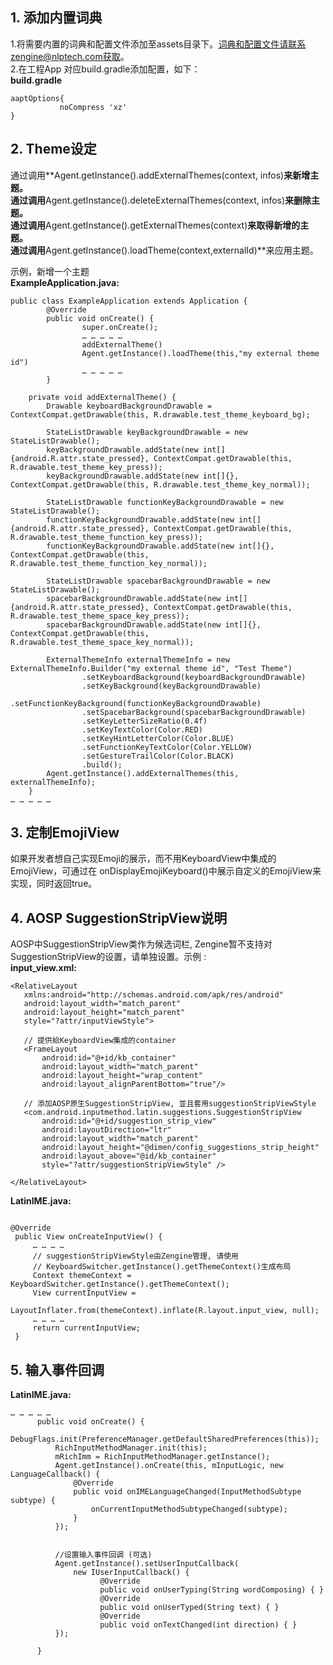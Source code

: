 ## 1.  添加内置词典

1.将需要内置的词典和配置文件添加至assets目录下。词典和配置文件请联系zengine@nlptech.com获取。  
2.在工程App 对应build.gradle添加配置，如下：  
**build.gradle**

~~~
aaptOptions{
           noCompress 'xz'
}
~~~

## 2. Theme设定

通过调用**Agent.getInstance().addExternalThemes(context, infos)**来新增主题。  
通过调用**Agent.getInstance().deleteExternalThemes(context, infos)**来删除主题。  
通过调用**Agent.getInstance().getExternalThemes(context)**来取得新增的主题。  
通过调用**Agent.getInstance().loadTheme(context,externalId)**来应用主题。  

示例，新增一个主题  
**ExampleApplication.java:**

~~~
public class ExampleApplication extends Application {
        @Override
        public void onCreate() {
                super.onCreate();
                … … … … …
                addExternalTheme()
                Agent.getInstance().loadTheme(this,"my external theme id")
                … … … … …
        }  

    private void addExternalTheme() {
        Drawable keyboardBackgroundDrawable = ContextCompat.getDrawable(this, R.drawable.test_theme_keyboard_bg);

        StateListDrawable keyBackgroundDrawable = new StateListDrawable();
        keyBackgroundDrawable.addState(new int[]{android.R.attr.state_pressed}, ContextCompat.getDrawable(this, R.drawable.test_theme_key_press));
        keyBackgroundDrawable.addState(new int[]{}, ContextCompat.getDrawable(this, R.drawable.test_theme_key_normal));

        StateListDrawable functionKeyBackgroundDrawable = new StateListDrawable();
        functionKeyBackgroundDrawable.addState(new int[]{android.R.attr.state_pressed}, ContextCompat.getDrawable(this, R.drawable.test_theme_function_key_press));
        functionKeyBackgroundDrawable.addState(new int[]{}, ContextCompat.getDrawable(this, R.drawable.test_theme_function_key_normal));

        StateListDrawable spacebarBackgroundDrawable = new StateListDrawable();
        spacebarBackgroundDrawable.addState(new int[]{android.R.attr.state_pressed}, ContextCompat.getDrawable(this, R.drawable.test_theme_space_key_press));
        spacebarBackgroundDrawable.addState(new int[]{}, ContextCompat.getDrawable(this, R.drawable.test_theme_space_key_normal));

        ExternalThemeInfo externalThemeInfo = new ExternalThemeInfo.Builder("my external theme id", "Test Theme")
                .setKeyboardBackground(keyboardBackgroundDrawable)
                .setKeyBackground(keyBackgroundDrawable)
                .setFunctionKeyBackground(functionKeyBackgroundDrawable)
                .setSpacebarBackground(spacebarBackgroundDrawable)
                .setKeyLetterSizeRatio(0.4f)
                .setKeyTextColor(Color.RED)
                .setKeyHintLetterColor(Color.BLUE)
                .setFunctionKeyTextColor(Color.YELLOW)
                .setGestureTrailColor(Color.BLACK)
                .build();
        Agent.getInstance().addExternalThemes(this, externalThemeInfo);
    }
… … … … …
~~~
## 3. 定制EmojiView

如果开发者想自己实现Emoji的展示，而不用KeyboardView中集成的EmojiView，可通过在 onDisplayEmojiKeyboard()中展示自定义的EmojiView来实现，同时返回true。

## 4.  AOSP SuggestionStripView说明

AOSP中SuggestionStripView类作为候选词栏, Zengine暂不支持对SuggestionStripView的设置，请单独设置。示例 :  
**input_view.xml:**

~~~
<RelativeLayout
   xmlns:android="http://schemas.android.com/apk/res/android"
   android:layout_width="match_parent"
   android:layout_height="match_parent"
   style="?attr/inputViewStyle">

   // 提供給KeyboardView集成的container
   <FrameLayout
       android:id="@+id/kb_container"
       android:layout_width="match_parent"
       android:layout_height="wrap_content"
       android:layout_alignParentBottom="true"/>

   // 添加AOSP原生SuggestionStripView, 並且套用suggestionStripViewStyle
   <com.android.inputmethod.latin.suggestions.SuggestionStripView
       android:id="@+id/suggestion_strip_view"
       android:layoutDirection="ltr"
       android:layout_width="match_parent"
       android:layout_height="@dimen/config_suggestions_strip_height"
       android:layout_above="@id/kb_container"
       style="?attr/suggestionStripViewStyle" />

</RelativeLayout>
~~~

**LatinIME.java:**

~~~

@Override
 public View onCreateInputView() {
     … … … …
     // suggestionStripViewStyle由Zengine管理, 请使用
     // KeyboardSwitcher.getInstance().getThemeContext()生成布局
     Context themeContext = KeyboardSwitcher.getInstance().getThemeContext();
     View currentInputView =   
                  LayoutInflater.from(themeContext).inflate(R.layout.input_view, null);
     … … … … 
     return currentInputView;
 }
~~~

## 5.  输入事件回调

**LatinIME.java:**

~~~
… … … … …
      public void onCreate() {
          DebugFlags.init(PreferenceManager.getDefaultSharedPreferences(this));
          RichInputMethodManager.init(this);
          mRichImm = RichInputMethodManager.getInstance();
          Agent.getInstance().onCreate(this, mInputLogic, new LanguageCallback() {
              @Override
              public void onIMELanguageChanged(InputMethodSubtype subtype) {
                  onCurrentInputMethodSubtypeChanged(subtype);
              }
          });
   

          //设置输入事件回调 (可选)
          Agent.getInstance().setUserInputCallback(
              new IUserInputCallback() {
					@Override
					public void onUserTyping(String wordComposing) { }
					@Override
					public void onUserTyped(String text) { }
					@Override
					public void onTextChanged(int direction) { }
          });

      }
~~~
